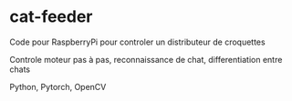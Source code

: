 # cat-feeder

Code pour RaspberryPi pour controler un distributeur de croquettes

Controle moteur pas à pas, reconnaissance de chat, differentiation entre chats

Python, Pytorch, OpenCV
